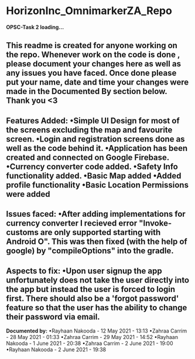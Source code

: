 # HorizonInc_OmnimarkerZA_Repo
<b>OPSC-Task 2 loading...</b>

This readme is created for <b>anyone</b> working on the repo. 
Whenever work on the code is done , please document your changes here as well as any issues you have faced.
Once done please put your name, date and time your changes were made in the Documented By section below.
Thank you <3
--------------------------------------------
<b>Features Added:</b>
•Simple UI Design for most of the screens excluding the map and favourite screen.
•Login and registration screens done as well as the code behind it.
•Application has been created and connected on Google Firebase.
•Currency converter code added.
•Safety Info functionality added.
•Basic Map added 
•Added profile functionality 
•Basic Location Permissions were added 
--------------------------------------------
<b>Issues faced:</b>
•After adding implementations for currency converter I recieved error "Invoke-customs are only supported starting with Android O". This was then fixed (with the help of google) by "compileOptions" into the gradle. 
--------------------------------------------
<b>Aspects to fix:</b>
•Upon user signup the app unfortunately does not take the user directly into the app but instead the user is forced to login first. There should also be a 'forgot password' feature so that the user has the ability to change their password via email.
--------------------------------------------
<b>Documented by:</b>
•Rayhaan Nakooda - 12 May 2021 - 13:13
•Zahraa Carrim - 28 May 2021 - 01:33
•Zahraa Carrim - 29 May 2021 - 14:52
•Rayhaan Nakooda - 1 June 2021 - 20:38
•Zahraa Carrim - 2 June 2021 - 19:00
•Rayhaan Nakooda - 2 June 2021 - 19:38

